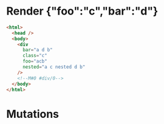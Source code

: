 # Render {"foo":"c","bar":"d"}
```html
<html>
  <head />
  <body>
    <div
      bar="a d b"
      class="c"
      foo="acb"
      nested="a c nested d b"
    />
    <!--M#0 #div/0-->
  </body>
</html>
```

# Mutations
```

```